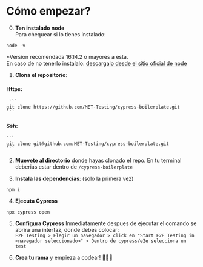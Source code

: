 # Cómo empezar?

0. **Ten instalado node**<br>
   Para chequear si lo tienes instalado:

```
node -v
```

\*Version recomendada 16.14.2 o mayores a esta.<br>
En caso de no tenerlo instalalo: [descargalo desde el sitio oficial de node](https://nodejs.org/es)

1. **Clona el repositorio**:

#### Https:

     ```
    git clone https://github.com/MET-Testing/cypress-boilerplate.git
    ```

#### Ssh:

    ```
    git clone git@github.com:MET-Testing/cypress-boilerplate.git
    ```

2. **Muevete al directorio** donde hayas clonado el repo.
   En tu terminal deberias estar dentro de
   `/cypress-boilerplate`

3. **Instala las dependencias**: (solo la primera vez)

```
npm i
```

4. **Ejecuta Cypress**

```
npx cypress open
```

5. **Configura Cypress**
   Inmediatamente despues de ejecutar el comando se abrira una interfaz, donde debes colocar: <br>`E2E Testing > Elegir un navegador > click en "Start E2E Testing in <navegador seleccionado>" > Dentro de cypress/e2e selecciona un test`

6. **Crea tu rama** y empieza a codear! 🚀✨✨
